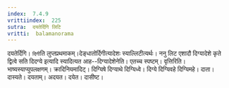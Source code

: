 ```yaml
---
index:  7.4.9
vrittiindex:  225
sutra:  दयतेर्दिगि लिटि
vritti:  balamanorama 
---
```


दयतेर्दिगि। `दिगी`ति लुप्तप्रथमाकम्।देङ्धातोर्दिगीत्यादेशः स्याल्लिटीत्यर्थः। ननु लिट एशादौ दिग्यादेशे कृते द्वित्वे सति दिदग्ये इत्यादि स्यादित्यत आह--दिग्यादेशेनेति। एतच्च स्पष्टम्। वृत्तिरिति। भाष्यस्याप्युपलक्षणम्। क्रादिनियमादिट्। दिग्यिषे दिग्याथे दिग्यिध्वे। दिग्ये दिग्यिवहे दिग्यिमहे। दाता। दास्यते। दयताम्। अदयत। दयेत। दासीष्ट।

